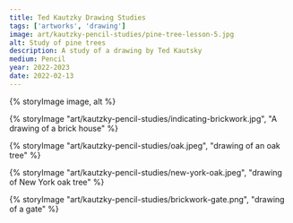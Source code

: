 ```yaml
---
title: Ted Kautzky Drawing Studies
tags: ['artworks', 'drawing']
image: art/kautzky-pencil-studies/pine-tree-lesson-5.jpg
alt: Study of pine trees
description: A study of a drawing by Ted Kautsky
medium: Pencil
year: 2022-2023
date: 2022-02-13
---
```

{% storyImage image, alt %}

{% storyImage "art/kautzky-pencil-studies/indicating-brickwork.jpg", "A drawing of a brick house" %}

{% storyImage "art/kautzky-pencil-studies/oak.jpeg", "drawing of an oak tree" %}

{% storyImage "art/kautzky-pencil-studies/new-york-oak.jpeg", "drawing of New York oak tree" %} 

{% storyImage "art/kautzky-pencil-studies/brickwork-gate.png", "drawing of a gate" %} 